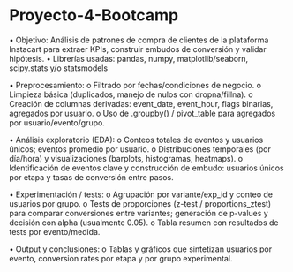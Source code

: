 # Proyecto-4-Bootcamp

•	Objetivo: Análisis de patrones de compra de clientes de la plataforma Instacart para extraer KPIs, construir embudos de conversión y validar hipótesis.
•	Librerías usadas: pandas, numpy, matplotlib/seaborn, scipy.stats y/o statsmodels

•	Preprocesamiento:
o	Filtrado por fechas/condiciones de negocio.
o	Limpieza básica (duplicados, manejo de nulos con dropna/fillna).
o	Creación de columnas derivadas: event_date, event_hour, flags binarias, agregados por usuario.
o	Uso de .groupby() / pivot_table para agregados por usuario/evento/grupo.

•	Análisis exploratorio (EDA):
o	Conteos totales de eventos y usuarios únicos; eventos promedio por usuario.
o	Distribuciones temporales (por día/hora) y visualizaciones (barplots, histogramas, heatmaps).
o	Identificación de eventos clave y construcción de embudo: usuarios únicos por etapa y tasas de conversión entre pasos.

•	Experimentación / tests:
o	Agrupación por variante/exp_id y conteo de usuarios por grupo.
o	Tests de proporciones (z-test / proportions_ztest) para comparar conversiones entre variantes; generación de p-values y decisión con alpha (usualmente 0.05).
o	Tabla resumen con resultados de tests por evento/medida.

•	Output y conclusiones:
o	Tablas y gráficos que sintetizan usuarios por evento, conversion rates por etapa y por grupo experimental.
